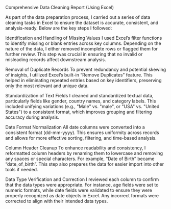 Comprehensive Data Cleaning Report (Using Excel)

As part of the data preparation process, I carried out a series of data cleaning tasks in Excel to ensure the dataset is accurate, consistent, and analysis-ready. Below are the key steps I followed:

Identification and Handling of Missing Values
I used Excel’s filter functions to identify missing or blank entries across key columns. Depending on the nature of the data, I either removed incomplete rows or flagged them for further review. This step was crucial in ensuring that no invalid or misleading records affect downstream analysis.

Removal of Duplicate Records
To prevent redundancy and potential skewing of insights, I utilized Excel’s built-in “Remove Duplicates” feature. This helped in eliminating repeated entries based on key identifiers, preserving only the most relevant and unique data.

Standardization of Text Fields
I cleaned and standardized textual data, particularly fields like gender, country names, and category labels. This included unifying variations (e.g., "Male" vs. "male", or "USA" vs. "United States") to a consistent format, which improves grouping and filtering accuracy during analysis.

Date Format Normalization
All date columns were converted into a consistent format (dd-mm-yyyy). This ensures uniformity across records and allows for more effective sorting, filtering, and time-based analysis.

Column Header Cleanup
To enhance readability and consistency, I reformatted column headers by renaming them to lowercase and removing any spaces or special characters. For example, “Date of Birth” became “date_of_birth”. This step also prepares the data for easier import into other tools if needed.

Data Type Verification and Correction
I reviewed each column to confirm that the data types were appropriate. For instance, age fields were set to numeric formats, while date fields were validated to ensure they were properly recognized as date objects in Excel. Any incorrect formats were corrected to align with their intended data types.
